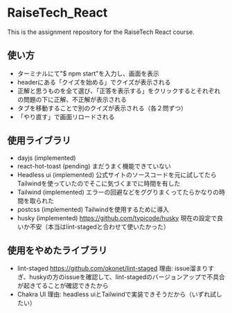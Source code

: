 # RaiseTech_React
This is the assignment repository for the RaiseTech React course.

## 使い方
- ターミナルにて"$ npm start"を入力し、画面を表示
- headerにある「クイズを始める」でクイズが表示される
- 正解と思うものを全て選び、「正答を表示する」をクリックするとそれぞれの問題の下に正解、不正解が表示される
- タブを移動することで別のクイズが表示される（各２問ずつ）
- 「やり直す」で画面リロードされる

## 使用ライブラリ
- dayjs (implemented)
- react-hot-toast (pending)
  まだうまく機能できていない
- Headless ui (implemented)
  公式サイトのソースコードを元に試してたらTailwindを使っていたのでそこに気づくまでに時間を有した
- Tailwind (implemented)
  エラーの回避などをググりまくってたらかなりの時間を取られた
- postcss (implemented)
  Tailwindを使用するために導入
- husky (implemented) https://github.com/typicode/husky
  現在の設定で良いか不安（本当はlint-stagedと合わせて使いたかった）

## 使用をやめたライブラリ
- lint-staged https://github.com/okonet/lint-staged
  理由: issue溜まりすぎ、huskyの方のissueを確認して、lint-stagedのバージョンアップで不具合が起きてることが確認できたから
- Chakra UI
  理由: headless uiとTailwindで実装できそうだから（いずれ試したい）